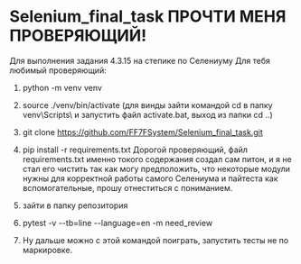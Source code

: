 # Selenium_final_task ПРОЧТИ МЕНЯ ПРОВЕРЯЮЩИЙ!
Для выполнения задания 4.3.15 на степике по Селениуму
Для тебя любимый проверяющий:

1) python -m venv venv
2) source ./venv/bin/activate 
  (для винды зайти командой cd  в папку venv\Scripts\ и запустить файл activate.bat, выход из папки cd ..)

3) git clone https://github.com/FF7FSystem/Selenium_final_task.git
4) pip install -r requirements.txt
  Дорогой проверяющий, файл requirements.txt именно токого содержания создал сам питон, и я не стал его чистить так как могу предположить,
  что некоторые модули нужны для корректной работы самого Селениума и пайтеста как вспомогательные, прошу отнеститься с пониманием.
  
5) зайти в папку репозитория
6) pytest -v --tb=line --language=en -m need_review
7) Ну дальше можно с этой командой поиграть, запустить тесты не по маркировке.
